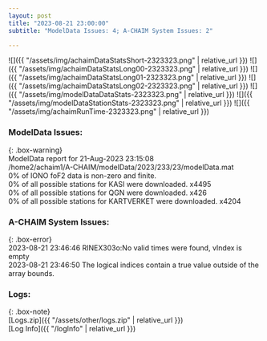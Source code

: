 ```yaml
---
layout: post
title: "2023-08-21 23:00:00"
subtitle: "ModelData Issues: 4; A-CHAIM System Issues: 2"

---
```


![]({{ "/assets/img/achaimDataStatsShort-2323323.png" | relative_url }})
![]({{ "/assets/img/achaimDataStatsLong00-2323323.png" | relative_url }})
![]({{ "/assets/img/achaimDataStatsLong01-2323323.png" | relative_url }})
![]({{ "/assets/img/achaimDataStatsLong02-2323323.png" | relative_url }})
![]({{ "/assets/img/modelDataDataStats-2323323.png" | relative_url }})
![]({{ "/assets/img/modelDataStationStats-2323323.png" | relative_url }})
![]({{ "/assets/img/achaimRunTime-2323323.png" | relative_url }})


### ModelData Issues:  
  
{: .box-warning}  
 ModelData report for 21-Aug-2023 23:15:08   
 /home2/achaim1/A-CHAIM/modelData/2023/233/23/modelData.mat   
 0% of IONO foF2 data is non-zero and finite.   
 0% of all possible stations for KASI were downloaded. x4495   
 0% of all possible stations for QGN were downloaded. x426   
 0% of all possible stations for KARTVERKET were downloaded. x4204   
  
### A-CHAIM System Issues:  
  
{: .box-error}  
2023-08-21 23:46:46 RINEX303o:No valid times were found, vIndex is empty  
2023-08-21 23:46:50 The logical indices contain a true value outside of the array bounds.  

### Logs:  
  
{: .box-note}  
[Logs.zip]({{ "/assets/other/logs.zip" | relative_url }})  
[Log Info]({{ "/logInfo" | relative_url }})  
